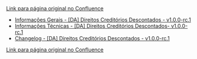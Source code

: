 [Link para página original no Confluence](https://openfinancebrasil.atlassian.net/wiki/spaces/OF/pages/266928150)

- [Informações Gerais - \[DA\] Direitos Creditórios Descontados​ - v1.0.0-rc.1](../../../../../../OF/Open%20Finance%20Brasil/Especifica%c3%a7%c3%b5es%20de%20APIs/Dados%20Abertos%20-%20DA/[DA]%20API%20-%20Direitos%20Credit%c3%b3rios%20Descontados%e2%80%8b/v1.0.0-rc.1%20-%20[DA]%20Direitos%20Credit%c3%b3rios%20Descontados%e2%80%8b/Informa%c3%a7%c3%b5es%20Gerais%20-%20[DA]%20Direitos%20Credit%c3%b3rios%20Descontados%e2%80%8b%20-%20v1.0.0-rc.1)
- [Informações Técnicas - \[DA\] Direitos Creditórios Descontados​- v1.0.0-rc.1](../../../../../../OF/Open%20Finance%20Brasil/Especifica%c3%a7%c3%b5es%20de%20APIs/Dados%20Abertos%20-%20DA/[DA]%20API%20-%20Direitos%20Credit%c3%b3rios%20Descontados%e2%80%8b/v1.0.0-rc.1%20-%20[DA]%20Direitos%20Credit%c3%b3rios%20Descontados%e2%80%8b/Informa%c3%a7%c3%b5es%20T%c3%a9cnicas%20-%20[DA]%20Direitos%20Credit%c3%b3rios%20Descontados%e2%80%8b-%20v1.0.0-rc.1)
- [Changelog - \[DA\] Direitos Creditórios Descontados​ - v1.0.0-rc.1](../../../../../../OF/Open%20Finance%20Brasil/Especifica%c3%a7%c3%b5es%20de%20APIs/Dados%20Abertos%20-%20DA/[DA]%20API%20-%20Direitos%20Credit%c3%b3rios%20Descontados%e2%80%8b/v1.0.0-rc.1%20-%20[DA]%20Direitos%20Credit%c3%b3rios%20Descontados%e2%80%8b/Changelog%20-%20[DA]%20Direitos%20Credit%c3%b3rios%20Descontados%e2%80%8b%20-%20v1.0.0-rc.1)

[Link para página original no Confluence](https://openfinancebrasil.atlassian.net/wiki/spaces/OF/pages/266928150)
